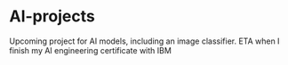 # AI-projects
Upcoming project for AI models, including an image classifier. ETA when I finish my AI engineering certificate with IBM
